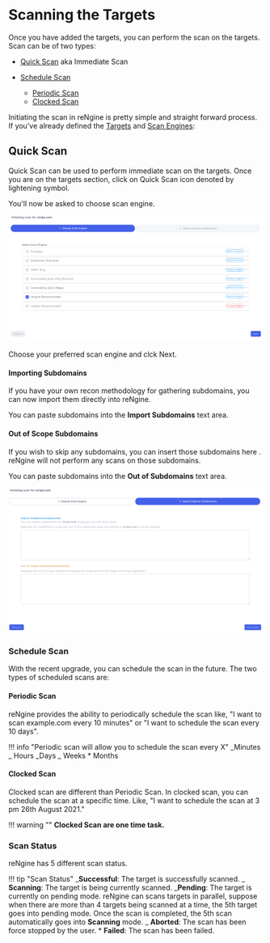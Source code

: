 # Scanning the Targets

Once you have added the targets, you can perform the scan on the targets. Scan can be of two types:

- [Quick Scan](#quick-scan) aka Immediate Scan

- [Schedule Scan](#schedule-scan)
  - [Periodic Scan](#periodic-scan)
  - [Clocked Scan](#clocked-scan)

Initiating the scan in reNgine is pretty simple and straight forward process. If you've already defined the [Targets](../targets) and [Scan Engines](../scan_engine/index.md):

## Quick Scan

Quick Scan can be used to perform immediate scan on the targets. Once you are on the targets section, click on Quick Scan icon denoted by lightening symbol.

You'll now be asked to choose scan engine.

![](../static/usage/quick_scan_1.png)

Choose your preferred scan engine and clck Next.

#### Importing Subdomains

If you have your own recon methodology for gathering subdomains, you can now import them directly into reNgine.

You can paste subdomains into the **Import Subdomains** text area.

#### Out of Scope Subdomains

If you wish to skip any subdomains, you can insert those subdomains here . reNgine will not perform any scans on those subdomains.

You can paste subdomains into the **Out of Subdomains** text area.

![](../static/usage/quick_scan_2.png)

### Schedule Scan

With the recent upgrade, you can schedule the scan in the future. The two types of scheduled scans are:

#### Periodic Scan

reNgine provides the ability to periodically schedule the scan like, "I want to scan example.com every 10 minutes" or "I want to schedule the scan every 10 days".

!!! info "Periodic scan will allow you to schedule the scan every X"
_Minutes
_ Hours
_Days
_ Weeks \* Months

#### Clocked Scan

Clocked scan are different than Periodic Scan. In clocked scan, you can schedule the scan at a specific time. Like, "I want to schedule the scan at 3 pm 26th August 2021."

!!! warning ""
**Clocked Scan are one time task.**

### Scan Status

reNgine has 5 different scan status.

!!! tip "Scan Status"
_**Successful**: The target is successfully scanned.
_ **Scanning**: The target is being currently scanned.
_**Pending**: The target is currently on pending mode. reNgine can scans targets in parallel, suppose when there are more than 4 targets being scanned at a time, the 5th target goes into pending mode. Once the scan is completed, the 5th scan automatically goes into **Scanning** mode.
_ **Aborted**: The scan has been force stopped by the user. \* **Failed**: The scan has been failed.
